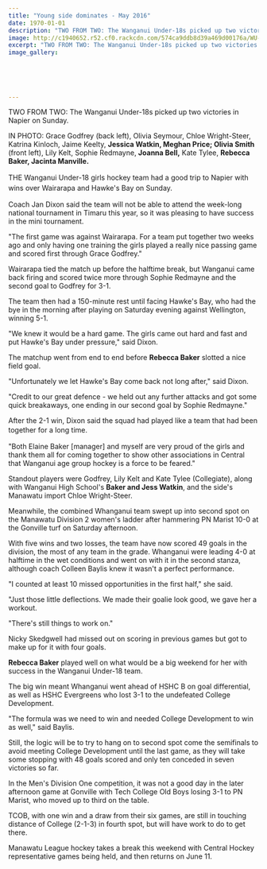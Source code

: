 ```yaml
---
title: "Young side dominates - May 2016"
date: 1970-01-01
description: "TWO FROM TWO: The Wanganui Under-18s picked up two victories in Napier on Sunday, Wanganui Chronicle article on 31/5/16..."
image: http://c1940652.r52.cf0.rackcdn.com/574ca9ddb8d39a469d00176a/WU-U18-girls-Hocket-in-Napier-29.5.16-Chron.jpg
excerpt: "TWO FROM TWO: The Wanganui Under-18s picked up two victories in Napier on Sunday, Wanganui Chronicle article on 31/5/16..."
image_gallery:
    
    
    
    
    
---
```


<p><span><span><span>TWO FROM TWO: The Wanganui Under-18s picked up two victories in Napier on Sunday.&nbsp;</span></span></span></p>
<p><span><span>IN PHOTO: Grace Godfrey (back left), Olivia Seymour, Chloe Wright-Steer, Katrina Kinloch, Jaime Keelty, <strong>Jessica Watkin, Meghan Price; Olivia Smith</strong> (front left), Lily Kelt, Sophie Redmayne, <strong>Joanna Bell,</strong> Kate Tylee, <strong>Rebecca Baker, Jacinta Manville.</strong></span></span></p>
<p><span style="line-height: 1.5;">THE Wanganui Under-18 girls hockey team had a good trip to Napier with wins over Wairarapa and Hawke's Bay on Sunday.</span></p>
<p>Coach Jan Dixon said the team will not be able to attend the week-long national tournament in Timaru this year, so it was pleasing to have success in the mini tournament.</p>
<p>"The first game was against Wairarapa. For a team put together two weeks ago and only having one training the girls played a really nice passing game and scored first through Grace Godfrey."</p>
<p>Wairarapa tied the match up before the halftime break, but Wanganui came back firing and scored twice more through Sophie Redmayne and the second goal to Godfrey for 3-1.</p>
<p>The team then had a 150-minute rest until facing Hawke's Bay, who had the bye in the morning after playing on Saturday evening against Wellington, winning 5-1.</p>
<p>"We knew it would be a hard game. The girls came out hard and fast and put Hawke's Bay under pressure," said Dixon.</p>
<p>The matchup went from end to end before <strong>Rebecca Baker</strong> slotted a nice field goal.</p>
<p>"Unfortunately we let Hawke's Bay come back not long after," said Dixon.</p>
<p>"Credit to our great defence - we held out any further attacks and got some quick breakaways, one ending in our second goal by Sophie Redmayne."</p>
<p>After the 2-1 win, Dixon said the squad had played like a team that had been together for a long time.<span style="line-height: 1.5;">&nbsp;</span><span style="line-height: 1.5;">&nbsp;</span></p>
<p>"Both Elaine Baker [manager] and myself are very proud of the girls and thank them all for coming together to show other associations in Central that Wanganui age group hockey is a force to be feared."</p>
<p>Standout players were Godfrey, Lily Kelt and Kate Tylee (Collegiate), along with Wanganui High School's <strong>Baker and Jess Watkin</strong>, and the side's Manawatu import Chloe Wright-Steer.</p>
<p>Meanwhile, the combined Whanganui team swept up into second spot on the Manawatu Division 2 women's ladder after hammering PN Marist 10-0 at the Gonville turf on Saturday afternoon.</p>
<p>With five wins and two losses, the team have now scored 49 goals in the division, the most of any team in the grade. Whanganui were leading 4-0 at halftime in the wet conditions and went on with it in the second stanza, although coach Colleen Baylis knew it wasn't a perfect performance.</p>
<p>"I counted at least 10 missed opportunities in the first half," she said.</p>
<p>"Just those little deflections. We made their goalie look good, we gave her a workout.</p>
<p>"There's still things to work on."</p>
<p>Nicky Skedgwell had missed out on scoring in previous games but got to make up for it with four goals.</p>
<p><strong>Rebecca Baker</strong> played well on what would be a big weekend for her with success in the Wanganui Under-18 team.</p>
<p>The big win meant Whanganui went ahead of HSHC B on goal differential, as well as HSHC Evergreens who lost 3-1 to the undefeated College Development.</p>
<p>"The formula was we need to win and needed College Development to win as well," said Baylis.</p>
<p>Still, the logic will be to try to hang on to second spot come the semifinals to avoid meeting College Development until the last game, as they will take some stopping with 48 goals scored and only ten conceded in seven victories so far.</p>
<p>In the Men's Division One competition, it was not a good day in the later afternoon game at Gonville with Tech College Old Boys losing 3-1 to PN Marist, who moved up to third on the table.</p>
<p>TCOB, with one win and a draw from their six games, are still in touching distance of College (2-1-3) in fourth spot, but will have work to do to get there.</p>
<p>Manawatu League hockey takes a break this weekend with Central Hockey representative games being held, and then returns on June 11.</p>

